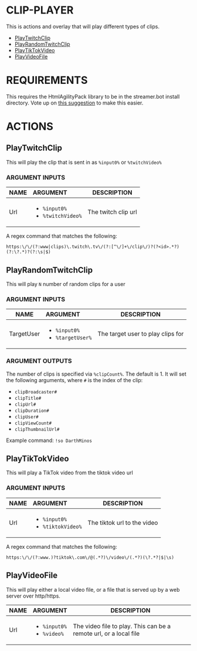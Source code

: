 # CLIP-PLAYER

This is actions and overlay that will play different types of clips.

- [PlayTwitchClip](#playtwitchclip)
- [PlayRandomTwitchClip](#playrandomtwitchclip)
- [PlayTikTokVideo](#playtiktokvideo)
- [PlayVideoFile](#playvideofile)


# REQUIREMENTS

This requires the HtmlAgilityPack library to be in the streamer.bot install directory.
Vote up on [this suggestion](https://ideas.streamer.bot/posts/159/nuget-support-for-c-execute-actions) to make this easier.

# ACTIONS

## PlayTwitchClip

This will play the clip that is sent in as `%input0%` or `%twitchVideo%`

### ARGUMENT INPUTS
| NAME | ARGUMENT | DESCRIPTION |  
| --- | :--- | --- |
| Url | <ul><li>`%input0%`</li><li>`%twitchVideo%`</li></ul> | The twitch clip url |  


A regex command that matches the following:

```regex
https:\/\/(?:www|clips)\.twitch\.tv\/(?:[^\/]+\/clip\/)?(?<id>.*?)(?:\?.*)?(?:\s|$)
```

## PlayRandomTwitchClip

This will play `N` number of random clips for a user
### ARGUMENT INPUTS
| NAME | ARGUMENT | DESCRIPTION |  
| --- | :--- | --- |
| TargetUser | <ul><li>`%input0%`</li><li>`%targetUser%`</li></ul> | The target user to play clips for |  

### ARGUMENT OUTPUTS

The number of clips is specified via `%clipCount%`. The default is 1.
It will set the following arguments, where `#` is the index of the clip:

- `clipBroadcaster#`
- `clipTitle#`
- `clipUrl#`
- `clipDuration#`
- `clipUser#`
- `clipViewCount#`
- `clipThumbnailUrl#`

Example command: `!so DarthMinos`


## PlayTikTokVideo

This will play a TikTok video from the tiktok video url

### ARGUMENT INPUTS
| NAME | ARGUMENT | DESCRIPTION |  
| --- | :--- | --- |
| Url | <ul><li>`%input0%`</li><li>`%tiktokVideo%`</li></ul> | The tiktok url to the video |  

A regex command that matches the following:
```regex
https:\/\/(?:www.)?tiktok\.com\/@(.*?)\/video\/(.*?)(\?.*?|$|\s)
```

## PlayVideoFile

This will play either a local video file, or a file that is served up by a web server over http/https.

| NAME | ARGUMENT | DESCRIPTION |  
| --- | :--- | --- |
| Url | <ul><li>`%input0%`</li><li>`%video%`</li></ul> | The video file to play. This can be a remote url, or a local file |  
